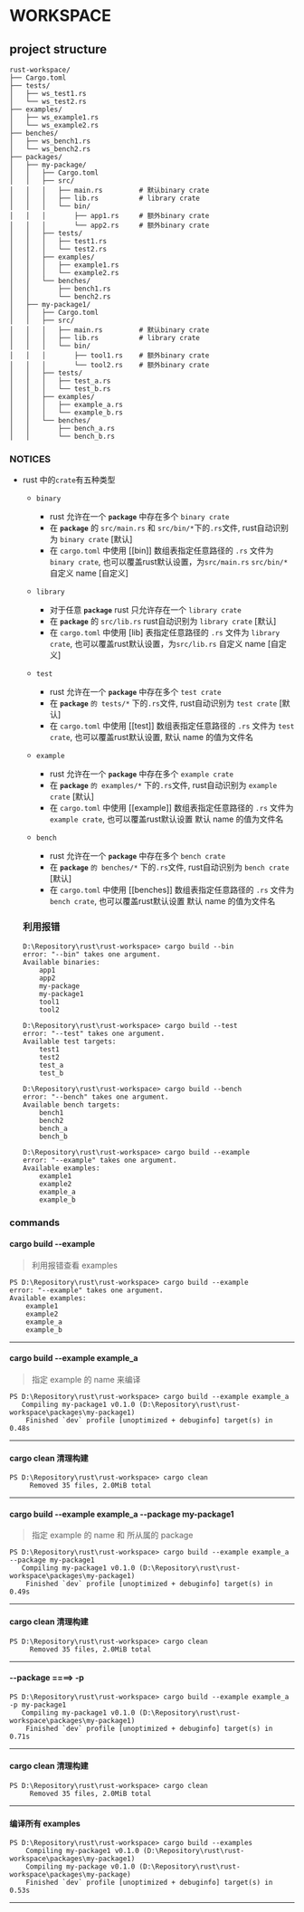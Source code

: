 # WORKSPACE

## project structure
```
rust-workspace/
├── Cargo.toml
├── tests/
│   ├── ws_test1.rs
│   └── ws_test2.rs
├── examples/
│   ├── ws_example1.rs
│   └── ws_example2.rs
├── benches/
│   ├── ws_bench1.rs
│   └── ws_bench2.rs
├── packages/
│   ├── my-package/
│   │   ├── Cargo.toml
│   │   ├── src/
│   │   │   ├── main.rs         # 默认binary crate
│   │   │   ├── lib.rs          # library crate
│   │   │   └── bin/
│   │   │       ├── app1.rs     # 额外binary crate
│   │   │       └── app2.rs     # 额外binary crate
│   │   ├── tests/
│   │   │   ├── test1.rs
│   │   │   └── test2.rs
│   │   ├── examples/
│   │   │   ├── example1.rs
│   │   │   └── example2.rs
│   │   └── benches/
│   │       ├── bench1.rs
│   │       └── bench2.rs
│   ├── my-package1/
│   │   ├── Cargo.toml
│   │   ├── src/
│   │   │   ├── main.rs         # 默认binary crate
│   │   │   ├── lib.rs          # library crate
│   │   │   └── bin/
│   │   │       ├── tool1.rs    # 额外binary crate
│   │   │       └── tool2.rs    # 额外binary crate
│   │   ├── tests/
│   │   │   ├── test_a.rs
│   │   │   └── test_b.rs
│   │   ├── examples/
│   │   │   ├── example_a.rs
│   │   │   └── example_b.rs
│   │   └── benches/
│   │       ├── bench_a.rs
│   │       └── bench_b.rs
```
### NOTICES
- rust 中的`crate`有五种类型

    - `binary`
        - rust 允许在一个 **`package`** 中存在多个 `binary crate`
        - 在 **`package`** 的 `src/main.rs` 和 `src/bin/*`下的`.rs`文件, rust自动识别为 `binary crate` [默认]
        - 在 `cargo.toml` 中使用 [[bin]] 数组表指定任意路径的 `.rs` 文件为 `binary crate`, 也可以覆盖rust默认设置，为`src/main.rs` `src/bin/*`自定义 name [自定义]

    - `library`
        - 对于任意 **`package`** rust 只允许存在一个 `library crate`
        - 在 **`package`** 的 `src/lib.rs`  rust自动识别为 `library crate` [默认]
        - 在 `cargo.toml` 中使用 [lib] 表指定任意路径的 `.rs` 文件为 `library crate`, 也可以覆盖rust默认设置，为`src/lib.rs` 自定义 name [自定义]

    - `test`
        - rust 允许在一个 **`package`** 中存在多个 `test crate`
        - 在 **`package`** `的 tests/*` 下的`.rs`文件, rust自动识别为 `test crate` [默认]
        - 在 `cargo.toml` 中使用 [[test]] 数组表指定任意路径的 `.rs` 文件为 `test crate`, 也可以覆盖rust默认设置, 默认 name 的值为文件名

    - `example`
        - rust 允许在一个 **`package`** 中存在多个 `example crate`
        - 在 **`package`** `的 examples/*` 下的`.rs`文件, rust自动识别为 `example crate` [默认]
        - 在 `cargo.toml` 中使用 [[example]] 数组表指定任意路径的 `.rs` 文件为 `example crate`, 也可以覆盖rust默认设置
        默认 name 的值为文件名

    - `bench`
        - rust 允许在一个 **`package`** 中存在多个 `bench crate`
        - 在 **`package`** `的 benches/*` 下的`.rs`文件, rust自动识别为 `bench crate` [默认]
        - 在 `cargo.toml` 中使用 [[benches]] 数组表指定任意路径的 `.rs` 文件为 `bench crate`, 也可以覆盖rust默认设置
        默认 name 的值为文件名
    ### 利用报错
    ```
    D:\Repository\rust\rust-workspace> cargo build --bin
    error: "--bin" takes one argument.
    Available binaries:
        app1
        app2
        my-package
        my-package1
        tool1
        tool2
    ```
    ```
    D:\Repository\rust\rust-workspace> cargo build --test
    error: "--test" takes one argument.
    Available test targets:
        test1
        test2
        test_a
        test_b
    ```
    ```
    D:\Repository\rust\rust-workspace> cargo build --bench
    error: "--bench" takes one argument.
    Available bench targets:
        bench1
        bench2
        bench_a
        bench_b
    ```
    ```
    D:\Repository\rust\rust-workspace> cargo build --example
    error: "--example" takes one argument.
    Available examples:
        example1
        example2
        example_a
        example_b
    ```


### commands


#### cargo build --example
> 利用报错查看 examples
```
PS D:\Repository\rust\rust-workspace> cargo build --example
error: "--example" takes one argument.
Available examples:
    example1
    example2
    example_a
    example_b
```


---

#### cargo build --example example_a
> 指定 example 的 name 来编译
```
PS D:\Repository\rust\rust-workspace> cargo build --example example_a
   Compiling my-package1 v0.1.0 (D:\Repository\rust\rust-workspace\packages\my-package1)
    Finished `dev` profile [unoptimized + debuginfo] target(s) in 0.48s
```

---


#### cargo clean  清理构建
```
PS D:\Repository\rust\rust-workspace> cargo clean
     Removed 35 files, 2.0MiB total
```


---

#### cargo build --example example_a --package my-package1
> 指定 example 的 name 和 所从属的 package
```
PS D:\Repository\rust\rust-workspace> cargo build --example example_a --package my-package1
   Compiling my-package1 v0.1.0 (D:\Repository\rust\rust-workspace\packages\my-package1)
    Finished `dev` profile [unoptimized + debuginfo] target(s) in 0.49s
```

---

#### cargo clean  清理构建
```
PS D:\Repository\rust\rust-workspace> cargo clean
     Removed 35 files, 2.0MiB total
```

---

####  --package    ====>   -p
```
PS D:\Repository\rust\rust-workspace> cargo build --example example_a -p my-package1
   Compiling my-package1 v0.1.0 (D:\Repository\rust\rust-workspace\packages\my-package1)
    Finished `dev` profile [unoptimized + debuginfo] target(s) in 0.71s
```

---


#### cargo clean  清理构建
```
PS D:\Repository\rust\rust-workspace> cargo clean
     Removed 35 files, 2.0MiB total
```

---


#### 编译所有 examples
```
PS D:\Repository\rust\rust-workspace> cargo build --examples
    Compiling my-package1 v0.1.0 (D:\Repository\rust\rust-workspace\packages\my-package1)
    Compiling my-package v0.1.0 (D:\Repository\rust\rust-workspace\packages\my-package)
    Finished `dev` profile [unoptimized + debuginfo] target(s) in 0.53s
```

---
